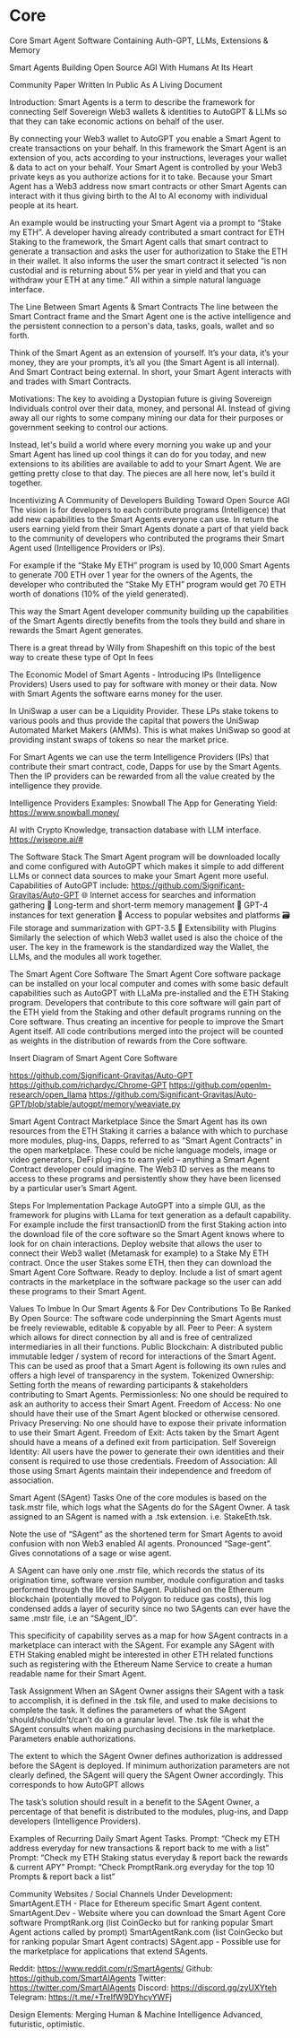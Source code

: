 # Core
Core Smart Agent Software Containing Auth-GPT, LLMs, Extensions &amp; Memory 

Smart Agents
Building Open Source AGI With Humans At Its Heart

Community Paper Written In Public As A Living Document

Introduction:
Smart Agents is a term to describe the framework for connecting Self Sovereign Web3 wallets & identities to AutoGPT & LLMs so that they can take economic actions on behalf of the user.

By connecting your Web3 wallet to AutoGPT you enable a Smart Agent to create transactions on your behalf. In this framework the Smart Agent is an extension of you, acts according to your instructions, leverages your wallet & data to act on your behalf. Your Smart Agent is controlled by your Web3 private keys as you authorize actions for it to take. Because your Smart Agent has a Web3 address now smart contracts or other Smart Agents can interact with it thus giving birth to the AI to AI economy with individual people at its heart.

An example would be instructing your Smart Agent via a prompt to “Stake my ETH”. A developer having already contributed a smart contract for ETH Staking to the framework, the Smart Agent calls that smart contract to generate a transaction and asks the user for authorization to Stake the ETH in their wallet. It also informs the user the smart contract it selected “is non custodial and is returning about 5% per year in yield and that you can withdraw your ETH at any time.” All within a simple natural language interface.

The Line Between Smart Agents & Smart Contracts
The line between the Smart Contract frame and the Smart Agent one is the active intelligence and the persistent connection to a person's data, tasks, goals, wallet and so forth.

Think of the Smart Agent as an extension of yourself. It’s your data, it’s your money, they are your prompts, it’s all you (the Smart Agent is all internal). And Smart Contract being external. In short, your Smart Agent interacts with and trades with Smart Contracts.

Motivations:
The key to avoiding a Dystopian future is giving Sovereign Individuals control over their data, money, and personal AI. Instead of giving away all our rights to some company mining our data for their purposes or government seeking to control our actions.

Instead, let's build a world where every morning you wake up and your Smart Agent has lined up cool things it can do for you today, and new extensions to its abilities are available to add to your Smart Agent. We are getting pretty close to that day. The pieces are all here now, let's build it together.

Incentivizing A Community of Developers Building Toward Open Source AGI
The vision is for developers to each contribute programs (Intelligence) that add new capabilities to the Smart Agents everyone can use. In return the users earning yield from their Smart Agents donate a part of that yield back to the community of developers who contributed the programs their Smart Agent used (Intelligence Providers or IPs). 

For example if the “Stake My ETH” program is used by 10,000 Smart Agents to generate 700 ETH over 1 year for the owners of the Agents, the developer who contributed the “Stake My ETH” program would get 70 ETH worth of donations (10% of the yield generated).

This way the Smart Agent developer community building up the capabilities of the Smart Agents directly benefits from the tools they build and share in rewards the Smart Agent generates. 

There is a great thread by Willy from Shapeshift on this topic of the best way to create these type of Opt In fees 

The Economic Model of Smart Agents - Introducing IPs (Intelligence Providers)
Users used to pay for software with money or their data.
Now with Smart Agents the software earns money for the user.

In UniSwap a user can be a Liquidity Provider. These LPs stake tokens to various pools and thus provide the capital that powers the UniSwap Automated Market Makers (AMMs). This is what makes UniSwap so good at providing instant swaps of tokens so near the market price. 

For Smart Agents we can use the term Intelligence Providers (IPs) that contribute their smart contract, code, Dapps for use by the Smart Agents. Then the IP providers can be rewarded from all the value created by the intelligence they provide.

Intelligence Providers Examples:
Snowball The App for Generating Yield: https://www.snowball.money/


AI with Crypto Knowledge, transaction database with LLM interface. https://wiseone.ai/#


The Software Stack
The Smart Agent program will be downloaded locally and come configured with AutoGPT which makes it simple to add different LLMs or connect data sources to make your Smart Agent more useful. Capabilities of AutoGPT include: https://github.com/Significant-Gravitas/Auto-GPT
🌐 Internet access for searches and information gathering
💾 Long-term and short-term memory management
🧠 GPT-4 instances for text generation
🔗 Access to popular websites and platforms
🗃️ File storage and summarization with GPT-3.5
🔌 Extensibility with Plugins
Similarly the selection of which Web3 wallet used is also the choice of the user. The key in the framework is the standardized way the Wallet, the LLMs, and the modules all work together.

The Smart Agent Core Software
The Smart Agent Core software package can be installed on your local computer and comes with some basic default capabilities such as AutoGPT with LLaMa pre-installed and the ETH Staking program. Developers that contribute to this core software will gain part of the ETH yield from the Staking and other default programs running on the Core software. Thus creating an incentive for people to improve the Smart Agent itself. All code contributions merged into the project will be counted as weights in the distribution of rewards from the Core software.

Insert Diagram of Smart Agent Core Software

https://github.com/Significant-Gravitas/Auto-GPT
https://github.com/richardyc/Chrome-GPT
https://github.com/openlm-research/open_llama
https://github.com/Significant-Gravitas/Auto-GPT/blob/stable/autogpt/memory/weaviate.py

Smart Agent Contract Marketplace
Since the Smart Agent has its own resources from the ETH Staking it carries a balance with which to purchase more modules, plug-ins, Dapps, referred to as “Smart Agent Contracts” in the open marketplace. These could be niche language models, image or video generators, DeFi plug-ins to earn yield – anything a Smart Agent Contract developer could imagine. The Web3 ID serves as the means to access to these programs and persistently show they have been licensed by a particular user’s Smart Agent. 

Steps For Implementation
Package AutoGPT into a simple GUI, as the framework for plugins with LLama for text generation as a default capability. For example include the first transactionID from the first Staking action into the download file of the core software so the Smart Agent knows where to look for on chain interactions.
Deploy website that allows the user to connect their Web3 wallet (Metamask for example) to a Stake My ETH contract. Once the user Stakes some ETH, then they can download the Smart Agent Core Software. Ready to deploy.
Include a list of smart agent contracts in the marketplace in the software package so the user can add these programs to their Smart Agent.

Values To Imbue In Our Smart Agents & For Dev Contributions To Be Ranked By
Open Source: The software code underpinning the Smart Agents must be freely reviewable, editable & copyable by all.
Peer to Peer: A system which allows for direct connection by all and is free of centralized intermediaries in all their functions.
Public Blockchain: A distributed public immutable ledger / system of record for interactions of the Smart Agent. This can be used as proof that a Smart Agent is following its own rules and offers a high level of transparency in the system.
Tokenized Ownership: Setting forth the means of rewarding participants & stakeholders contributing to Smart Agents.
Permissionless: No one should be required to ask an authority to access their Smart Agent.
Freedom of Access: No one should have their use of the Smart Agent blocked or otherwise censored.
Privacy Preserving: No one should have to expose their private information to use their Smart Agent.
Freedom of Exit: Acts taken by the Smart Agent should have a means of a defined exit from participation.
Self Sovereign Identity: All users have the power to generate their own identities and their consent is required to use those credentials.
Freedom of Association: All those using Smart Agents maintain their independence and freedom of association. 

Smart Agent (SAgent) Tasks
One of the core modules is based on the task.mstr file, which logs what the SAgents do for the SAgent Owner.  A task assigned to an SAgent is named with a .tsk extension.  i.e. StakeEth.tsk.  


Note the use of “SAgent” as the shortened term for Smart Agents to avoid confusion with non Web3 enabled AI agents. Pronounced “Sage-gent”. Gives connotations of a sage or wise agent.

A SAgent can have only one .mstr file, which records the status of its origination time, software version number, module configuration and tasks performed through the life of the SAgent.  Published on the Ethereum blockchain (potentially moved to Polygon to reduce gas costs), this log condensed adds a layer of security since no two SAgents can ever have the same .mstr file, i.e an “SAgent_ID”.  

This specificity of capability serves as a map for how SAgent contracts in a marketplace can interact with the SAgent. For example any SAgent with ETH Staking enabled might be interested in other ETH related functions such as registering with the Ethereum Name Service to create a human readable name for their Smart Agent.

Task Assignment
When an SAgent Owner assigns their SAgent with a task to accomplish, it is defined in the .tsk file, and used to make decisions to complete the task. It defines the parameters of what the SAgent should/shouldn’t/can’t do on a granular level.  The .tsk file is what the SAgent consults when making purchasing decisions in the marketplace. Parameters enable authorizations. 

The extent to which the SAgent Owner defines authorization is addressed before the SAgent is deployed.  If minimum authorization parameters are not clearly defined, the SAgent will query the SAgent Owner accordingly. This corresponds to how AutoGPT allows

The task’s solution should result in a benefit to the SAgent Owner, a percentage of that benefit is distributed to the modules, plug-ins, and Dapp developers (Intelligence Providers). 

Examples of Recurring Daily Smart Agent Tasks. 
Prompt: “Check my ETH address everyday for new transactions & report back to me with a list”
Prompt: “Check my ETH Staking status everyday & report back the rewards & current APY”
Prompt: “Check PromptRank.org everyday for the top 10 Prompts & report back a list”

Community Websites / Social Channels Under Development:
SmartAgent.ETH - Place for Ethereum specific Smart Agent content.
SmartAgent.Dev - Website where you can download the Smart Agent Core software
PromptRank.org (list CoinGecko but for ranking popular Smart Agent actions called by prompt)
SmartAgentRank.com (list CoinGecko but for ranking popular Smart Agent contracts)
SAgent.app - Possible use for the marketplace for applications that extend SAgents.


Reddit: https://www.reddit.com/r/SmartAgents/
Github: https://github.com/SmartAIAgents
Twitter: https://twitter.com/SmartAIAgents
Discord: https://discord.gg/zyUXYteh
Telegram: https://t.me/+TreIfW9DYhcyYWFj

Design Elements: 
Merging Human & Machine Intelligence
Advanced, futuristic, optimistic.

